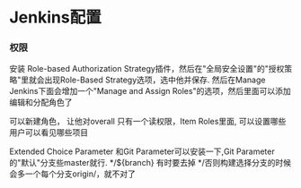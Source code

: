 # Jenkins配置

### 权限
安装 Role-based Authorization Strategy插件，然后在"全局安全设置"的"授权策略"里就会出现Role-Based Strategy选项，选中他并保存.
然后在Manage Jenkins下面会增加一个"Manage and Assign Roles"的选项，然后里面可以添加编辑和分配角色了  

可以新建角色， 让他对overall 只有一个读权限，Item Roles里面, 可以设置哪些用户可以看见哪些项目

Extended Choice Parameter 和Git Parameter可以安装一下,Git Parameter的"默认"分支些master就行. */${branch} 有时要去掉
*/否则构建选择分支的时候会多一个每个分支origin/，就不对了